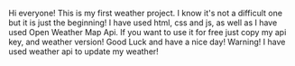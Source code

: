 Hi everyone! This is my first weather project. I know it's not a difficult one but it is just the beginning!
I have used html, css and js, as well as I have used Open Weather Map Api. If you want to use it for free just copy my api key, and weather version! Good Luck and have a nice day!
Warning! I have used weather api to update my weather!
